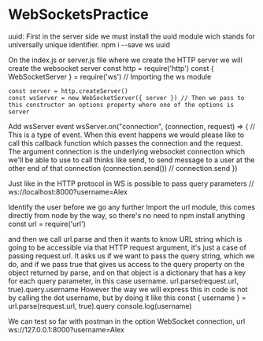 # WebSocketsPractice

uuid: First in the server side we must install the uuid module wich stands for universally unique identifier.
    npm i --save ws uuid

On the index.js or server.js file where we create the HTTP server we will create the websocket server
    const http = require('http')
    const { WebSocketServer } = require('ws')   // Importing the ws module

    const server = http.createServer()
    const wsServer = new WebSocketServer({ server }) // Then we pass to this constructor an options property where one of the options is server

Add wsServer event
    wsServer.on("connection", (connection, request) => {    // This is a type of event. When this event happens we would please like to call this callback function which passes the connection and the request. The argument connection is the underlying websocket connection which we'll be able to use to call thinks like send, to send message to a user at the other end of that connection (connection.send())
    // connection.send
    })

Just like in the HTTP protocol in WS is possible to pass query parameters
    // ws://localhost:8000?username=Alex

Identify the user before we go any further
Import the url module, this comes directly from node by the way, so there's no need to npm install anything
    const url = require('url')

and then we call url.parse and then it wants to know URL string which is going to be accessible via that HTTP request argument, it's just a case of passing request.url. It asks us if we want to pass the query string, which we do, and if we pass true that gives us access to the query property on the object returned by parse, and on that object is a dictionary that has a key for each query parameter, in this case username.
    url.parse(request.url, true).query.username
However the way we will express this in code is not by calling the dot username, but by doing it like this
    const { username } = url.parse(request.url, true).query
    console.log(username)

We can test so far with postman in the option WebSocket connection, url ws://127.0.0.1:8000?username=Alex


